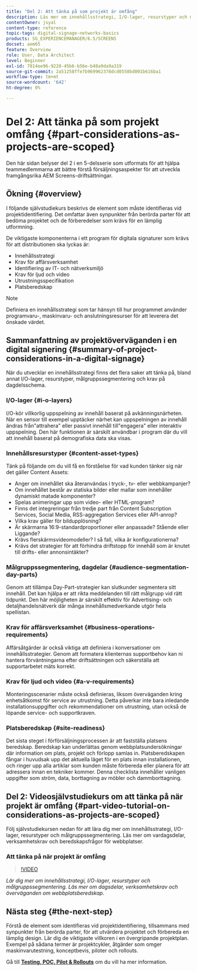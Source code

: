 ```yaml
---
title: "Del 2: Att tänka på som projekt är omfång"
description: Läs mer om innehållsstrategi, I/O-lager, resurstyper och målgruppssegmentering i AEM Screens. Läs mer om reservdelar, verksamhetskrav och överväganden som rör beredskap för webbplatser.
contentOwner: jsyal
content-type: reference
topic-tags: digital-signage-networks-basics
products: SG_EXPERIENCEMANAGER/6.5/SCREENS
docset: aem65
feature: Overview
role: User, Data Architect
level: Beginner
exl-id: 7814ee96-9220-45b6-b56e-b48a9da9a319
source-git-commit: 2a51258ffe7b969962378dcd0558bd001b616ba1
workflow-type: tm+mt
source-wordcount: '642'
ht-degree: 0%

---
```


# Del 2: Att tänka på som projekt omfång {#part-considerations-as-projects-are-scoped}

Den här sidan belyser del 2 i en 5-delsserie som utformats för att hjälpa teammedlemmarna att bättre förstå försäljningsaspekter för att utveckla framgångsrika AEM Screens-driftsättningar.

## Ökning {#overview}

I följande självstudiekurs beskrivs de element som måste identifieras vid projektidentifiering. Det omfattar även synpunkter från berörda parter för att bedöma projektet och de förberedelser som krävs för en lämplig utformning.

De viktigaste komponenterna i ett program för digitala signaturer som krävs för att distributionen ska lyckas är:

* Innehållsstrategi
* Krav för affärsverksamhet
* Identifiering av IT- och nätverksmiljö
* Krav för ljud och video
* Utrustningsspecifikation
* Platsberedskap

>[!NOTE]
>
>Definiera en innehållsstrategi som tar hänsyn till hur programmet använder programvaru-, maskinvaru- och anslutningsresurser för att leverera det önskade värdet.

## Sammanfattning av projektöverväganden i en digital signering {#summary-of-project-considerations-in-a-digital-signage}

När du utvecklar en innehållsstrategi finns det flera saker att tänka på, bland annat I/O-lager, resurstyper, målgruppssegmentering och krav på dagdelsschema.

### I/O-lager {#i-o-layers}

I/O-kör villkorlig uppspelning av innehåll baserat på avkänningsnärheten. När en sensor till exempel upptäcker närhet kan uppspelningen av innehåll ändras från&quot;attrahera&quot; eller passivt innehåll till&quot;engagera&quot; eller interaktiv uppspelning. Den här funktionen är särskilt användbar i program där du vill att innehåll baserat på demografiska data ska visas.

### Innehållsresurstyper {#content-asset-types}

Tänk på följande om du vill få en förståelse för vad kunden tänker sig när det gäller Content Assets:

* Anger om innehållet ska återanvändas i tryck-, tv- eller webbkampanjer?
* Om innehållet består av statiska bilder eller mallar som innehåller dynamiskt matade komponenter?
* Spelas animeringar upp som video- eller HTML-program?
* Finns det integreringar från tredje part från Content Subscription Services, Social Media, RSS-aggregation Services eller API-anrop?
* Vilka krav gäller för bildupplösning?
* Är skärmarna 16:9-standardproportioner eller anpassade? Stående eller Liggande?
* Krävs flerskärmsvideomodeller? I så fall, vilka är konfigurationerna?
* Krävs det strategier för att förhindra driftstopp för innehåll som är knutet till drifts- eller annonsintäkter?

### Målgruppssegmentering, dagdelar {#audience-segmentation-day-parts}

Genom att tillämpa Day-Part-strategier kan slutkunder segmentera sitt innehåll. Det kan hjälpa er att rikta meddelanden till rätt målgrupp vid rätt tidpunkt. Den här möjligheten är särskilt effektiv för Advertising- och detaljhandelsnätverk där många innehållsmedverkande utgör hela spellistan.

### Krav för affärsverksamhet {#business-operations-requirements}

Affärsåtgärder är också viktiga att definiera i konversationer om innehållsstrategier. Genom att formatera klienternas supportbehov kan ni hantera förväntningarna efter driftsättningen och säkerställa att supportarbetet mäts korrekt.

### Krav för ljud och video {#a-v-requirements}

Monteringsscenarier måste också definieras, liksom överväganden kring enhetsåtkomst för service av utrustning. Detta påverkar inte bara inledande installationsuppgifter och rekommendationer om utrustning, utan också de löpande service- och supportkraven.

### Platsberedskap {#site-readiness}

Det sista steget i förförsäljningsprocessen är att fastställa platsens beredskap. Beredskap kan underlättas genom webbplatsundersökningar där information om plats, projekt och förlopp samlas in. Platsberedskapen fångar i huvudsak upp det aktuella läget för en plats innan installationen, och ringer upp alla artiklar som kunden måste förbereda eller planera för att adressera innan en tekniker kommer. Denna checklista innehåller vanligen uppgifter som ström, data, borttagning av möbler och dammborttagning.

## Del 2: Videosjälvstudiekurs om att tänka på när projekt är omfång {#part-video-tutorial-on-considerations-as-projects-are-scoped}

Följ självstudiekursen nedan för att lära dig mer om innehållsstrategi, I/O-lager, resurstyper och målgruppssegmentering. Läs mer om vardagsdelar, verksamhetskrav och beredskapsfrågor för webbplatser.

### Att tänka på när projekt är omfång

>[!VIDEO](https://video.tv.adobe.com/v/28380)

*Lär dig mer om innehållsstrategi, I/O-lager, resurstyper och målgruppssegmentering. Läs mer om dagsdelar, verksamhetskrav och överväganden om webbplatsberedskap.*

## Nästa steg {#the-next-step}

Förstå de element som identifieras vid projektidentifiering, tillsammans med synpunkter från berörda parter, för att utvärdera projektet och förbereda en lämplig design. Lär dig de viktigaste villkoren i en övergripande projektplan. Exempel på sådana termer är projektcykler, åtgärder som omger maskinvarutestning, konceptbevis, piloter och rollouts.

Gå till **[Testing, POC, Pilot &amp; Rollouts](testing-pocs-pilots-rollouts.md)** om du vill ha mer information.
